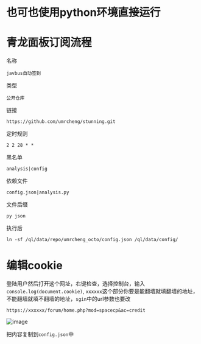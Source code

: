# 也可也使用python环境直接运行

# 青龙面板订阅流程


名称

```
javbus自动签到
```

类型

```
公开仓库
```

链接

```
https://github.com/umrcheng/stunning.git
```

定时规则

```
2 2 28 * *
```

黑名单

```
analysis|config
```

依赖文件

```
config.json|analysis.py
```

文件后缀

```
py json
```

执行后

```
ln -sf /ql/data/repo/umrcheng_octo/config.json /ql/data/config/
```


# 编辑cookie

登陆用户然后打开这个网址，右键检查，选择控制台，输入`console.log(document.cookie)`, `xxxxxx`这个部分你要是能翻墙就填翻墙的地址，不能翻墙就填不翻墙的地址，`sgin`中的url参数也要改
```
https://xxxxxx/forum/home.php?mod=spacecp&ac=credit
```

![image](https://user-images.githubusercontent.com/55354489/228255682-9c3430de-1616-4882-8ad7-35045c0c1761.png)

把内容复制到`config.json`中
